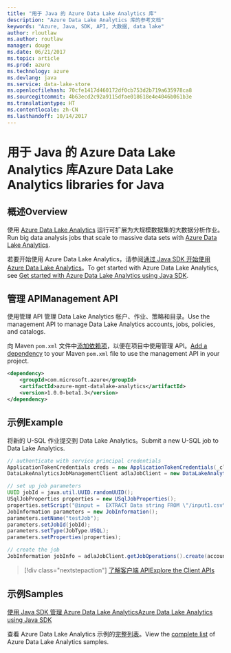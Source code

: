 ```yaml
---
title: "用于 Java 的 Azure Data Lake Analytics 库"
description: "Azure Data Lake Analytics 库的参考文档"
keywords: "Azure, Java, SDK, API, 大数据, data lake"
author: rloutlaw
ms.author: routlaw
manager: douge
ms.date: 06/21/2017
ms.topic: article
ms.prod: azure
ms.technology: azure
ms.devlang: java
ms.service: data-lake-store
ms.openlocfilehash: 70cfe1417d460172df0cb753d2b719a635978ca8
ms.sourcegitcommit: 4b63ecd2c92a9115dfae018618e4e4046b061b3e
ms.translationtype: HT
ms.contentlocale: zh-CN
ms.lasthandoff: 10/14/2017
---
```

# <a name="azure-data-lake-analytics-libraries-for-java"></a><span data-ttu-id="b423c-104">用于 Java 的 Azure Data Lake Analytics 库</span><span class="sxs-lookup"><span data-stu-id="b423c-104">Azure Data Lake Analytics libraries for Java</span></span>

## <a name="overview"></a><span data-ttu-id="b423c-105">概述</span><span class="sxs-lookup"><span data-stu-id="b423c-105">Overview</span></span>

<span data-ttu-id="b423c-106">使用 [Azure Data Lake Analytics](/azure/data-lake-analytics/data-lake-analytics-overview) 运行可扩展为大规模数据集的大数据分析作业。</span><span class="sxs-lookup"><span data-stu-id="b423c-106">Run big data analysis jobs that scale to massive data sets with [Azure Data Lake Analytics](/azure/data-lake-analytics/data-lake-analytics-overview).</span></span>

<span data-ttu-id="b423c-107">若要开始使用 Azure Data Lake Analytics，请参阅[通过 Java SDK 开始使用 Azure Data Lake Analytics](/azure/data-lake-analytics/data-lake-analytics-get-started-java-sdk)。</span><span class="sxs-lookup"><span data-stu-id="b423c-107">To get started with Azure Data Lake Analytics, see [Get started with Azure Data Lake Analytics using Java SDK](/azure/data-lake-analytics/data-lake-analytics-get-started-java-sdk).</span></span>

## <a name="management-api"></a><span data-ttu-id="b423c-108">管理 API</span><span class="sxs-lookup"><span data-stu-id="b423c-108">Management API</span></span>

<span data-ttu-id="b423c-109">使用管理 API 管理 Data Lake Analytics 帐户、作业、策略和目录。</span><span class="sxs-lookup"><span data-stu-id="b423c-109">Use the management API to manage Data Lake Analytics accounts, jobs, policies, and catalogs.</span></span>

<span data-ttu-id="b423c-110">向 Maven `pom.xml` 文件中[添加依赖项](https://maven.apache.org/guides/getting-started/index.html#How_do_I_use_external_dependencies)，以便在项目中使用管理 API。</span><span class="sxs-lookup"><span data-stu-id="b423c-110">[Add a dependency](https://maven.apache.org/guides/getting-started/index.html#How_do_I_use_external_dependencies) to your Maven `pom.xml` file to use the management API in your project.</span></span>


```XML
<dependency>
    <groupId>com.microsoft.azure</groupId>
    <artifactId>azure-mgmt-datalake-analytics</artifactId>
    <version>1.0.0-beta1.3</version>
</dependency>
```

## <a name="example"></a><span data-ttu-id="b423c-111">示例</span><span class="sxs-lookup"><span data-stu-id="b423c-111">Example</span></span>

<span data-ttu-id="b423c-112">将新的 U-SQL 作业提交到 Data Lake Analytics。</span><span class="sxs-lookup"><span data-stu-id="b423c-112">Submit a new U-SQL job to Data Lake Analytics.</span></span>

```java
// authenticate with service principal credentials
ApplicationTokenCredentials creds = new ApplicationTokenCredentials(_clientId, _tenantId, _clientSecret, null);
DataLakeAnalyticsJobManagementClient adlaJobClient = new DataLakeAnalyticsJobManagementClientImpl(creds);

// set up job parameters
UUID jobId = java.util.UUID.randomUUID();
USqlJobProperties properties = new USqlJobProperties();
properties.setScript("@input =  EXTRACT Data string FROM \"/input1.csv\" USING Extractors.Csv(); OUTPUT @input TO @\"/output1.csv\" USING Outputters.Csv();");
JobInformation parameters = new JobInformation();
parameters.setName("testJob");
parameters.setJobId(jobId);
parameters.setType(JobType.USQL);
parameters.setProperties(properties);

// create the job
JobInformation jobInfo = adlaJobClient.getJobOperations().create(accountName, jobId, parameters).getBody();

```

> [!div class="nextstepaction"]
> [<span data-ttu-id="b423c-113">了解客户端 API</span><span class="sxs-lookup"><span data-stu-id="b423c-113">Explore the Client APIs</span></span>](/java/api/overview/azure/datalakeanalytics/managementapi)

## <a name="samples"></a><span data-ttu-id="b423c-114">示例</span><span class="sxs-lookup"><span data-stu-id="b423c-114">Samples</span></span>

<span data-ttu-id="b423c-115">[使用 Java SDK 管理 Azure Data Lake Analytics][1]</span><span class="sxs-lookup"><span data-stu-id="b423c-115">[Azure Data Lake Analytics using Java SDK][1]</span></span> 

[1]: https://docs.microsoft.com/azure/data-lake-analytics/data-lake-analytics-get-started-java-sdk

<span data-ttu-id="b423c-116">查看 Azure Data Lake Analytics 示例的[完整列表](https://azure.microsoft.com/resources/samples/?platform=java&term=analytics)。</span><span class="sxs-lookup"><span data-stu-id="b423c-116">View the [complete list](https://azure.microsoft.com/resources/samples/?platform=java&term=analytics) of Azure Data Lake Analytics samples.</span></span>
